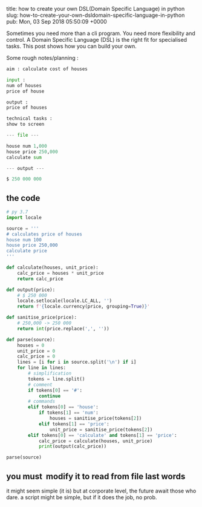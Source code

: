 title: how to create your own DSL(Domain Specific Language) in python
slug: how-to-create-your-own-dsldomain-specific-language-in-python
pub: Mon, 03 Sep 2018 05:50:09 +0000

Sometimes you need more than a cli program. You need more flexibility and control. A Domain Specific Language (DSL) is the right fit for specialised tasks. This post shows how you can build your own.

Some rough notes/planning :

```python
aim : calculate cost of houses

input :
num of houses
price of house

output :
price of houses

technical tasks :
show to screen

--- file ---

house num 1,000
house price 250,000
calculate sum

--- output ---

$ 250 000 000
```

the code
--------



```python
# py 3.7
import locale

source = '''
# calculates price of houses
house num 100
house price 250,000
calculate price
'''

def calculate(houses, unit_price):
    calc_price = houses * unit_price
    return calc_price

def output(price):
    # $ 250 000
    locale.setlocale(locale.LC_ALL, '')
    return f'{locale.currency(price, grouping=True)}'

def sanitise_price(price):
    # 250,000 -> 250 000
    return int(price.replace(',', ''))

def parse(source):
    houses = 0
    unit_price = 0
    calc_price = 0
    lines = [i for i in source.split('\n') if i]
    for line in lines:
        # simplification
        tokens = line.split()
        # comment
        if tokens[0] == '#':
            continue
        # commands
        elif tokens[0] == 'house':
            if tokens[1] == 'num':
                houses = sanitise_price(tokens[2])
            elif tokens[1] == 'price':
                unit_price = sanitise_price(tokens[2])
        elif tokens[0] == 'calculate' and tokens[1] == 'price':
            calc_price = calculate(houses, unit_price)
            print(output(calc_price))

parse(source)

```

you must  modify it to read from file
last words
----------


it might seem simple (it is) but at corporate level, the future await those who dare. a script might be simple, but if it does the job, no prob.
